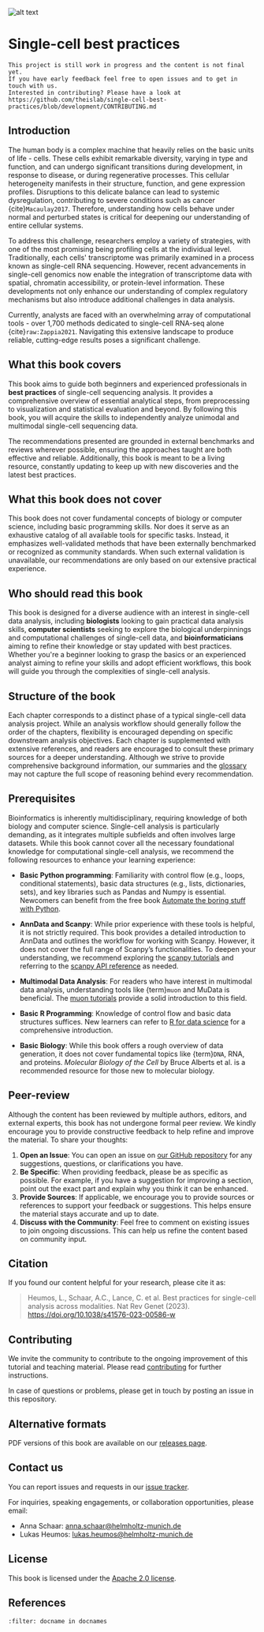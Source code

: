 ![alt text](_static/images/title.png "Title")

<div style="page-break-after: always;"></div>

# Single-cell best practices

```{warning}
This project is still work in progress and the content is not final yet.
If you have early feedback feel free to open issues and to get in touch with us.
Interested in contributing? Please have a look at https://github.com/theislab/single-cell-best-practices/blob/development/CONTRIBUTING.md
```

## Introduction

The human body is a complex machine that heavily relies on the basic units of life - cells.
These cells exhibit remarkable diversity, varying in type and function, and can undergo significant transitions during development, in response to disease, or during regenerative processes.
This cellular heterogeneity manifests in their structure, function, and gene expression profiles.
Disruptions to this delicate balance can lead to systemic dysregulation, contributing to severe conditions such as cancer {cite}`Macaulay2017`.
Therefore, understanding how cells behave under normal and perturbed states is critical for deepening our understanding of entire cellular systems.

To address this challenge, researchers employ a variety of strategies, with one of the most promising being profiling cells at the individual level.
Traditionally, each cells' transcriptome was primarily examined in a process known as single-cell RNA sequencing. However, recent advancements in single-cell genomics now enable the integration of transcriptome data with spatial, chromatin accessibility, or protein-level information.
These developments not only enhance our understanding of complex regulatory mechanisms but also introduce additional challenges in data analysis.

Currently, analysts are faced with an overwhelming array of computational tools - over 1,700 methods dedicated to single-cell RNA-seq alone {cite}`raw:Zappia2021`.
Navigating this extensive landscape to produce reliable, cutting-edge results poses a significant challenge.

## What this book covers

This book aims to guide both beginners and experienced professionals in **best practices** of single-cell sequencing analysis.
It provides a comprehensive overview of essential analytical steps, from preprocessing to visualization and statistical evaluation and beyond.
By following this book, you will acquire the skills to independently analyze unimodal and multimodal single-cell sequencing data.

The recommendations presented are grounded in external benchmarks and reviews wherever possible, ensuring the approaches taught are both effective and reliable.
Additionally, this book is meant to be a living resource, constantly updating to keep up with new discoveries and the latest best practices.

## What this book does not cover

This book does not cover fundamental concepts of biology or computer science, including basic programming skills.
Nor does it serve as an exhaustive catalog of all available tools for specific tasks.
Instead, it emphasizes well-validated methods that have been externally benchmarked or recognized as community standards.
When such external validation is unavailable, our recommendations are only based on our extensive practical experience.

## Who should read this book

This book is designed for a diverse audience with an interest in single-cell data analysis, including **biologists** looking to gain practical data analysis skills, **computer scientists** seeking to explore the biological underpinnings and computational challenges of single-cell data, and **bioinformaticians** aiming to refine their knowledge or stay updated with best practices.
Whether you're a beginner looking to grasp the basics or an experienced analyst aiming to refine your skills and adopt efficient workflows, this book will guide you through the complexities of single-cell analysis.

## Structure of the book

Each chapter corresponds to a distinct phase of a typical single-cell data analysis project.
While an analysis workflow should generally follow the order of the chapters, flexibility is encouraged depending on specific downstream analysis objectives.
Each chapter is supplemented with extensive references, and readers are encouraged to consult these primary sources for a deeper understanding.
Although we strive to provide comprehensive background information, our summaries and the [glossary](glossary.md) may not capture the full scope of reasoning behind every recommendation.

## Prerequisites

Bioinformatics is inherently multidisciplinary, requiring knowledge of both biology and computer science.
Single-cell analysis is particularly demanding, as it integrates multiple subfields and often involves large datasets.
While this book cannot cover all the necessary foundational knowledge for computational single-cell analysis, we recommend the following resources to enhance your learning experience:

- **Basic Python programming**: Familiarity with control flow (e.g., loops, conditional statements), basic data structures (e.g., lists, dictionaries, sets), and key libraries such as Pandas and Numpy is essential.
  Newcomers can benefit from the free book [Automate the boring stuff with Python](https://automatetheboringstuff.com/).

- **AnnData and Scanpy**: While prior experience with these tools is helpful, it is not strictly required.
  This book provides a detailed introduction to AnnData and outlines the workflow for working with Scanpy.
  However, it does not cover the full range of Scanpy’s functionalities. To deepen your understanding, we recommend exploring the [scanpy tutorials](https://scanpy.readthedocs.io/en/stable/tutorials.html) and referring to the [scanpy API reference](https://scanpy.readthedocs.io/en/stable/api.html) as needed.

- **Multimodal Data Analysis**: For readers who have interest in multimodal data analysis, understanding tools like {term}`muon` and MuData is beneficial.
  The [muon tutorials](https://muon-tutorials.readthedocs.io/en/latest/) provide a solid introduction to this field.

- **Basic R Programming**: Knowledge of control flow and basic data structures suffices.
  New learners can refer to [R for data science](https://r4ds.had.co.nz/) for a comprehensive introduction.

- **Basic Biology**: While this book offers a rough overview of data generation, it does not cover fundamental topics like {term}`DNA`, RNA, and proteins.
  _Molecular Biology of the Cell_ by Bruce Alberts et al. is a recommended resource for those new to molecular biology.

## Peer-review

Although the content has been reviewed by multiple authors, editors, and external experts, this book has not undergone formal peer review.
We kindly encourage you to provide constructive feedback to help refine and improve the material.
To share your thoughts:

1. **Open an Issue**: You can open an issue on [our GitHub repository](https://github.com/theislab/single-cell-best-practices) for any suggestions, questions, or clarifications you have.
2. **Be Specific**: When providing feedback, please be as specific as possible.
   For example, if you have a suggestion for improving a section, point out the exact part and explain why you think it can be enhanced.
3. **Provide Sources**: If applicable, we encourage you to provide sources or references to support your feedback or suggestions.
   This helps ensure the material stays accurate and up to date.
4. **Discuss with the Community**: Feel free to comment on existing issues to join ongoing discussions.
   This can help us refine the content based on community input.

## Citation

If you found our content helpful for your research, please cite it as:

> Heumos, L., Schaar, A.C., Lance, C. et al. Best practices for single-cell analysis across modalities. Nat Rev Genet (2023). https://doi.org/10.1038/s41576-023-00586-w

## Contributing

We invite the community to contribute to the ongoing improvement of this tutorial and teaching material.
Please read [contributing](https://github.com/theislab/single-cell-best-practices/blob/development/CONTRIBUTING.md) for further instructions.

In case of questions or problems, please get in touch by posting an issue in this repository.

## Alternative formats

PDF versions of this book are available on our [releases page](https://github.com/theislab/single-cell-best-practices/releases).

## Contact us

You can report issues and requests in our [issue tracker](https://github.com/theislab/single-cell-best-practices/issues).

For inquiries, speaking engagements, or collaboration opportunities, please email:

- Anna Schaar: anna.schaar@helmholtz-munich.de
- Lukas Heumos: lukas.heumos@helmholtz-munich.de

## License

This book is licensed under the [Apache 2.0 license](https://github.com/theislab/single-cell-best-practices/blob/development/LICENSE).

## References

```{bibliography}
:filter: docname in docnames
```

